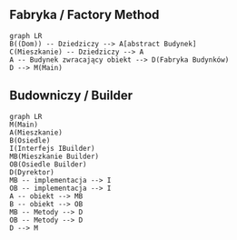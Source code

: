 ## Fabryka / Factory Method
```mermaid
graph LR
B((Dom)) -- Dziedziczy --> A[abstract Budynek]
C(Mieszkanie) -- Dziedziczy --> A
A -- Budynek zwracający obiekt --> D(Fabryka Budynków)
D --> M(Main)
```
## Budowniczy / Builder
```mermaid
graph LR
M(Main)
A(Mieszkanie)
B(Osiedle)
I(Interfejs IBuilder)
MB(Mieszkanie Builder)
OB(Osiedle Builder)
D(Dyrektor)
MB -- implementacja --> I
OB -- implementacja --> I
A -- obiekt --> MB
B -- obiekt --> OB
MB -- Metody --> D
OB -- Metody --> D
D --> M
```